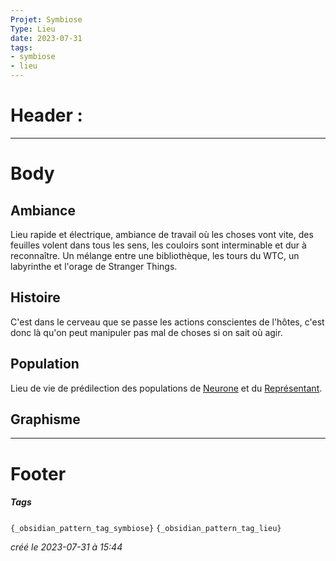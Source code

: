 ```yaml
---
Projet: Symbiose
Type: Lieu
date: 2023-07-31
tags:
- symbiose
- lieu
---
```

   
# Header :   
   
   
-------------------------------------------------------------------------------   
# Body   
   
## Ambiance   
   
Lieu rapide et électrique, ambiance de travail où les choses vont vite, des feuilles volent dans tous les sens, les couloirs sont interminable et dur à reconnaître. Un mélange entre une bibliothèque, les tours du WTC, un labyrinthe et l'orage de Stranger Things.   
   
## Histoire   
   
C'est dans le cerveau que se passe les actions conscientes de l'hôtes, c'est donc là qu'on peut manipuler pas mal de choses si on sait où agir.    
   
## Population   
   
Lieu de vie de prédilection des populations de [Neurone](../../../../../Cr%C3%A9ations/Symbiose/GameDesign/Sc%C3%A9nario/Personnages/Neurone.md) et du [Représentant](../../../../../Cr%C3%A9ations/Symbiose/GameDesign/Sc%C3%A9nario/Personnages/Repr%C3%A9sentant.md).   
   
## Graphisme   
   
   
   
   
---------------------------------------------------------------------------   
# Footer   
   
##### Tags   
`{_obsidian_pattern_tag_symbiose}` `{_obsidian_pattern_tag_lieu}`   
   
*créé le 2023-07-31 à 15:44*
